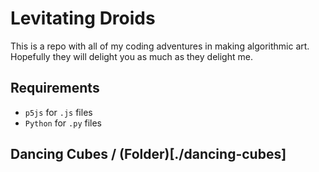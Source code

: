 # Levitating Droids
This is a repo with all of my coding adventures in making algorithmic art. 
Hopefully they will delight you as much as they delight me.

## Requirements
- `p5js` for `.js` files
- `Python` for `.py` files

## Dancing Cubes / (Folder)[./dancing-cubes]
